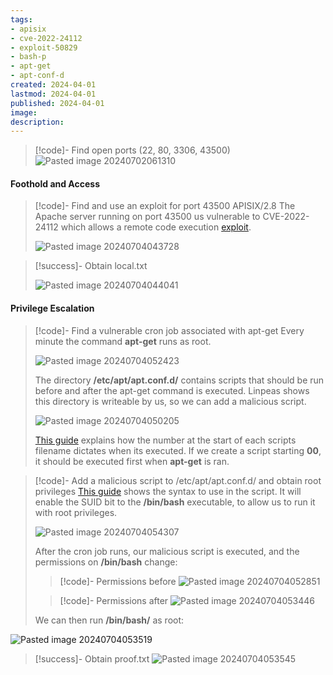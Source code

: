 ```yaml
---
tags:
- apisix
- cve-2022-24112
- exploit-50829
- bash-p
- apt-get
- apt-conf-d
created: 2024-04-01
lastmod: 2024-04-01
published: 2024-04-01
image:
description: 
---
```


>[!code]- Find open ports (22, 80, 3306, 43500)
>![Pasted image 20240702061310](Pasted%20image%2020240702061310.png)
#### Foothold and Access

>[!code]- Find and use an exploit for port 43500 APISIX/2.8
>The Apache server running on port 43500 us vulnerable to CVE-2022-24112 which allows a remote code execution [exploit](https://www.exploit-db.com/exploits/50829).
>
>![Pasted image 20240704043728](Pasted%20image%2020240704043728.png)

>[!success]- Obtain local.txt
>
>![Pasted image 20240704044041](Pasted%20image%2020240704044041.png)
#### Privilege Escalation

>[!code]- Find a vulnerable cron job associated with apt-get
>Every minute the command **apt-get** runs as root.
>
>![Pasted image 20240704052423](Pasted%20image%2020240704052423.png)
>
>The directory **/etc/apt/apt.conf.d/** contains scripts that should be run before and after the apt-get command is executed. Linpeas shows this directory is writeable by us, so we can add a malicious script.
>
>![Pasted image 20240704050205](Pasted%20image%2020240704050205.png)
> 
> [This guide](https://systemweakness.com/code-execution-with-apt-update-in-crontab-privesc-in-linux-e6d6ffa8d076) explains how the number at the start of each scripts filename dictates when its executed. If we create a script starting **00**, it should be executed first when **apt-get** is ran.

>[!code]- Add a malicious script to /etc/apt/apt.conf.d/ and obtain root privileges
>[This guide](https://systemweakness.com/code-execution-with-apt-update-in-crontab-privesc-in-linux-e6d6ffa8d076) shows the syntax to use in the script. It will enable the SUID bit to the **/bin/bash** executable, to allow us to run it with root privileges.
>
>![Pasted image 20240704054307](Pasted%20image%2020240704054307.png)
>
>After the cron job runs, our malicious script is executed, and the permissions on **/bin/bash** change: 
>>[!code]- Permissions before
>>![Pasted image 20240704052851](Pasted%20image%2020240704052851.png)
>
>>[!code]- Permissions after
>>![Pasted image 20240704053446](Pasted%20image%2020240704053446.png)
>
>We can then run **/bin/bash/** as root:
>
![Pasted image 20240704053519](Pasted%20image%2020240704053519.png)

>[!success]- Obtain proof.txt
>![Pasted image 20240704053545](Pasted%20image%2020240704053545.png)
